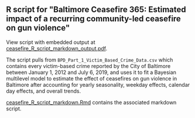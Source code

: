 R script for "Baltimore Ceasefire 365: Estimated impact of a recurring community-led ceasefire on gun violence"
---------------------------------------------------------------------

View script with embedded output at [ceasefire_R_script_markdown_output.pdf](ceasefire_R_script_markdown_output.pdf).

The script pulls from  `BPD_Part_1_Victim_Based_Crime_Data.csv` which contains every victim-based crime reported by the City of Baltimore between January 1, 2012 and July 6, 2019, and uses it to fit a Bayesian multilevel model to estimate the effect of ceasefires on gun violence in Baltimore after accounting for yearly seasonality, weekday effects, calendar day effects, and overall trends.

[ceasefire_R_script_markdown.Rmd](ceasefire_R_script_markdown.Rmd) contains the associated markdown script.
